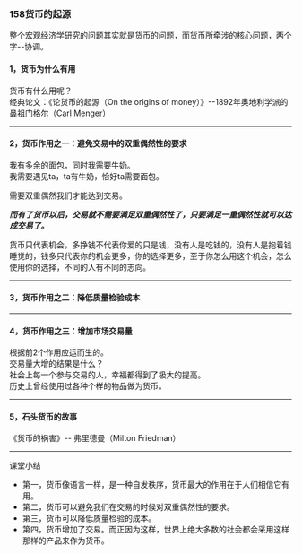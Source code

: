 ### 158货币的起源

整个宏观经济学研究的问题其实就是货币的问题，而货币所牵涉的核心问题，两个字--协调。  


#### 1，货币为什么有用
货币有什么用呢？  
经典论文：《论货币的起源（On the origins of money）》--1892年奥地利学派的鼻祖门格尔（Carl Menger）  

---

#### 2，货币作用之一：避免交易中的双重偶然性的要求

我有多余的面包，同时我需要牛奶。  
我需要遇见ta，ta有牛奶，恰好ta需要面包。  

需要双重偶然我们才能达到交易。  

***而有了货币以后，交易就不需要满足双重偶然性了，只要满足一重偶然性就可以达成交易了。***  

货币只代表机会，多挣钱不代表你爱的只是钱，没有人是吃钱的，没有人是抱着钱睡觉的，钱多只代表你的机会更多，你的选择更多，至于你怎么用这个机会，怎么使用你的选择，不同的人有不同的志向。  

---

#### 3，货币作用之二：降低质量检验成本

---

#### 4，货币作用之三：增加市场交易量
根据前2个作用应运而生的。  
交易量大增的结果是什么？  
社会上每一个参与交易的人，幸福都得到了极大的提高。  
历史上曾经使用过各种个样的物品做为货币。  

---

#### 5，石头货币的故事

《货币的祸害》-- 弗里德曼（Milton Friedman）  

---

课堂小结
- 第一，货币像语言一样，是一种自发秩序，货币最大的作用在于人们相信它有用。  
- 第二，货币可以避免我们在交易的时候对双重偶然性的要求。  
- 第三，货币可以降低质量检验的成本。  
- 第四，货币增加了交易。而正因为这样，世界上绝大多数的社会都会采用这样那样的产品来作为货币。